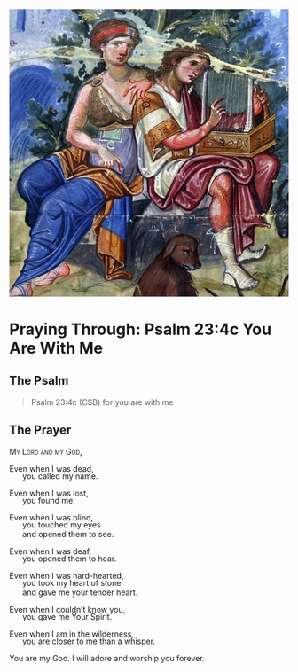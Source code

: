 <img class="intro-right" src="../images/art-paris-psalter.jpg">

<style>
  li {list-style-type: none;}
  p + ul {
    margin-top: -18px;
}
</style>

# Praying Through: Psalm 23:4c You Are With Me

## The Psalm

>Psalm 23:4c (CSB)   for you are with me

## The Prayer

<div style='font-variant: small-caps;'>
My Lord and my God,
</div>

Even when I was dead,
* you called my name.

Even when I was lost,
* you found me.

Even when I was blind,
* you touched my eyes
* and opened them to see.

Even when I was deaf,
* you opened them to hear.

Even when I was hard-hearted,
* you took my heart of stone
* and gave me your tender heart.

Even when I couldn’t know you,
* you gave me Your Spirit.

Even when I am in the wilderness,
* you are closer to me than a whisper.

You are my God. I will adore
and worship you forever.
